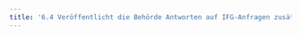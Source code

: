 ```yaml
---
title: '6.4 Veröffentlicht die Behörde Antworten auf IFG-Anfragen zusätzlich auf Ihrer Website (“Access to one, access to all”)?'
---
```

